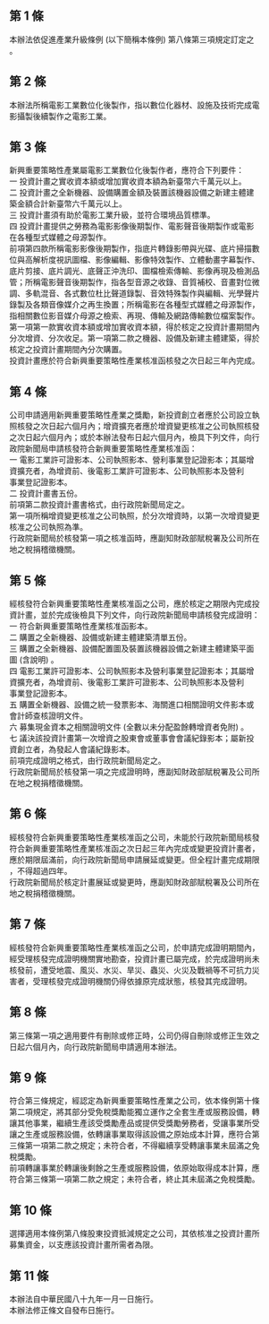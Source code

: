 第 1 條
-------
本辦法依促進產業升級條例 (以下簡稱本條例) 第八條第三項規定訂定之  
。

第 2 條
-------
本辦法所稱電影工業數位化後製作，指以數位化器材、設施及技術完成電  
影攝製後續製作之電影工業。

第 3 條
-------
新興重要策略性產業屬電影工業數位化後製作者，應符合下列要件：  
一  投資計畫之實收資本額或增加實收資本額為新臺幣六千萬元以上。  
二  投資計畫之全新機器、設備購置金額及裝置該機器設備之新建主體建  
    築金額合計新臺幣六千萬元以上。  
三  投資計畫須有助於電影工業升級，並符合環境品質標準。  
四  投資計畫提供之勞務為電影影像後期製作、電影聲音後期製作或電影  
    在各種型式媒體之母源製作。  
前項第四款所稱電影影像後期製作，指底片轉錄影帶與光碟、底片掃描數  
位與高解析度視訊圖檔、影像編輯、影像特效製作、立體動畫字幕製作、  
底片剪接、底片調光、底聲正沖洗印、圖檔檢索傳輸、影像再現及檢測品  
管；所稱電影聲音後期製作，指各型音源之收錄、音質補校、音畫對位微  
調、多軌混音、各式數位杜比聲道錄製、音效特殊製作與編輯、光學聲片  
錄製及各類音像媒介之再生換置；所稱電影在各種型式媒體之母源製作，  
指相關數位影音媒介母源之檢索、再現、傳輸及網路傳輸數位檔案製作。  
第一項第一款實收資本額或增加實收資本額，得於核定之投資計畫期間內  
分次增資、分次收足。第一項第二款之機器、設備及新建主體建築，得於  
核定之投資計畫期間內分次購置。  
投資計畫應於符合新興重要策略性產業核准函核發之次日起三年內完成。

第 4 條
-------
公司申請適用新興重要策略性產業之獎勵，新投資創立者應於公司設立執  
照核發之次日起六個月內；增資擴充者應於增資變更核准之公司執照核發  
之次日起六個月內；或於本辦法發布日起六個月內，檢具下列文件，向行  
政院新聞局申請核發符合新興重要策略性產業核准函：  
一  電影工業許可證影本、公司執照影本、營利事業登記證影本；其屬增  
    資擴充者，為增資前、後電影工業許可證影本、公司執照影本及營利  
    事業登記證影本。  
二  投資計畫書五份。  
前項第二款投資計畫書格式，由行政院新聞局定之。  
第一項所稱增資變更核准之公司執照，於分次增資時，以第一次增資變更  
核准之公司執照為準。  
行政院新聞局於核發第一項之核准函時，應副知財政部賦稅署及公司所在  
地之稅捐稽徵機關。

第 5 條
-------
經核發符合新興重要策略性產業核准函之公司，應於核定之期限內完成投  
資計畫，並於完成後檢具下列文件，向行政院新聞局申請核發完成證明：  
一  符合新興重要策略性產業核准函影本。  
二  購置之全新機器、設備或新建主體建築清單五份。  
三  購置之全新機器、設備配置圖及裝置該機器設備之新建主體建築平面  
    圖 (含說明) 。  
四  電影工業許可證影本、公司執照影本及營利事業登記證影本；其屬增  
    資擴充者，為增資前、後電影工業許可證影本、公司執照影本及營利  
    事業登記證影本。  
五  購置全新機器、設備之統一發票影本、海關進口相關證明文件影本或  
    會計師查核證明文件。  
六  募集現金資本之相關證明文件 (全數以未分配盈餘轉增資者免附) 。  
七  議決該投資計畫第一次增資之股東會或董事會會議紀錄影本；屬新投  
    資創立者，為發起人會議紀錄影本。  
前項完成證明之格式，由行政院新聞局定之。  
行政院新聞局於核發第一項之完成證明時，應副知財政部賦稅署及公司所  
在地之稅捐稽徵機關。

第 6 條
-------
經核發符合新興重要策略性產業核准函之公司，未能於行政院新聞局核發  
符合新興重要策略性產業核准函之次日起三年內完成或變更投資計畫者，  
應於期限屆滿前，向行政院新聞局申請展延或變更。但全程計畫完成期限  
，不得超過四年。  
行政院新聞局於核定計畫展延或變更時，應副知財政部賦稅署及公司所在  
地之稅捐稽徵機關。

第 7 條
-------
經核發符合新興重要策略性產業核准函之公司，於申請完成證明期間內，  
經受理核發完成證明機關實地勘查，投資計畫已屬完成，於完成證明尚未  
核發前，遭受地震、風災、水災、旱災、蟲災、火災及戰禍等不可抗力災  
害者，受理核發完成證明機關仍得依據原完成狀態，核發其完成證明。

第 8 條
-------
第三條第一項之適用要件有刪除或修正時，公司仍得自刪除或修正生效之  
日起六個月內，向行政院新聞局申請適用本辦法。

第 9 條
-------
符合第三條規定，經認定為新興重要策略性產業之公司，依本條例第十條  
第二項規定，將其部分受免稅獎勵能獨立運作之全套生產或服務設備，轉  
讓其他事業，繼續生產該受獎勵產品或提供受獎勵勞務者，受讓事業所受  
讓之生產或服務設備，依轉讓事業取得該設備之原始成本計算，應符合第  
三條第一項第二款之規定；未符合者，不得繼續享受轉讓事業未屆滿之免  
稅獎勵。  
前項轉讓事業於轉讓後剩餘之生產或服務設備，依原始取得成本計算，應  
符合第三條第一項第二款之規定；未符合者，終止其未屆滿之免稅獎勵。

第 10 條
--------
選擇適用本條例第八條股東投資抵減規定之公司，其依核准之投資計畫所  
募集資金，以支應該投資計畫所需者為限。

第 11 條
--------
本辦法自中華民國八十九年一月一日施行。  
本辦法修正條文自發布日施行。

